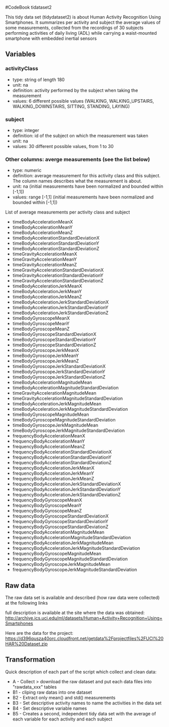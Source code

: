 #CodeBook tidataset2

This tidy data set (tidydataset2) is about Human Activity Recognition Using Smartphones.
It summarizes per activity and subject the average values of some measurements, collected
from the recordings of 30 subjects performing activities of daily living (ADL)
while carrying a waist-mounted smartphone with embedded inertial sensors


## Variables

### activityClass
* type: string of length 180
* unit: na
* definition: activity performed by the subject when taking the measurement
* values: 6 different possible values (WALKING, WALKING_UPSTAIRS, WALKING_DOWNSTAIRS, SITTING, STANDING, LAYING)

### subject
* type: integer
* definition: id of the subject on which the measurement was taken
* unit: na
* values: 30 different possible values, from 1 to 30

### Other columns: averge measurements (see the list below)
* type: numeric
* definition: average measurement for this activity class and this subject. The column names describes what the measurement is about.
* unit: na (initial measurements have been normalized and bounded within [-1,1])
* values: range [-1,1] (initial measurements have been normalized and bounded within [-1,1])


List of average measurements per activity class and subject

* timeBodyAccelerationMeanX
* timeBodyAccelerationMeanY
* timeBodyAccelerationMeanZ
* timeBodyAccelerationStandardDeviationX
* timeBodyAccelerationStandardDeviationY
* timeBodyAccelerationStandardDeviationZ
* timeGravityAccelerationMeanX
* timeGravityAccelerationMeanY
* timeGravityAccelerationMeanZ
* timeGravityAccelerationStandardDeviationX
* timeGravityAccelerationStandardDeviationY
* timeGravityAccelerationStandardDeviationZ
* timeBodyAccelerationJerkMeanX
* timeBodyAccelerationJerkMeanY
* timeBodyAccelerationJerkMeanZ
* timeBodyAccelerationJerkStandardDeviationX
* timeBodyAccelerationJerkStandardDeviationY
* timeBodyAccelerationJerkStandardDeviationZ
* timeBodyGyroscopeMeanX
* timeBodyGyroscopeMeanY
* timeBodyGyroscopeMeanZ
* timeBodyGyroscopeStandardDeviationX
* timeBodyGyroscopeStandardDeviationY
* timeBodyGyroscopeStandardDeviationZ
* timeBodyGyroscopeJerkMeanX
* timeBodyGyroscopeJerkMeanY
* timeBodyGyroscopeJerkMeanZ
* timeBodyGyroscopeJerkStandardDeviationX
* timeBodyGyroscopeJerkStandardDeviationY
* timeBodyGyroscopeJerkStandardDeviationZ
* timeBodyAccelerationMagnitudeMean
* timeBodyAccelerationMagnitudeStandardDeviation
* timeGravityAccelerationMagnitudeMean
* timeGravityAccelerationMagnitudeStandardDeviation
* timeBodyAccelerationJerkMagnitudeMean
* timeBodyAccelerationJerkMagnitudeStandardDeviation
* timeBodyGyroscopeMagnitudeMean
* timeBodyGyroscopeMagnitudeStandardDeviation
* timeBodyGyroscopeJerkMagnitudeMean
* timeBodyGyroscopeJerkMagnitudeStandardDeviation
* frequencyBodyAccelerationMeanX
* frequencyBodyAccelerationMeanY
* frequencyBodyAccelerationMeanZ
* frequencyBodyAccelerationStandardDeviationX
* frequencyBodyAccelerationStandardDeviationY
* frequencyBodyAccelerationStandardDeviationZ
* frequencyBodyAccelerationJerkMeanX
* frequencyBodyAccelerationJerkMeanY
* frequencyBodyAccelerationJerkMeanZ
* frequencyBodyAccelerationJerkStandardDeviationX
* frequencyBodyAccelerationJerkStandardDeviationY
* frequencyBodyAccelerationJerkStandardDeviationZ
* frequencyBodyGyroscopeMeanX
* frequencyBodyGyroscopeMeanY
* frequencyBodyGyroscopeMeanZ
* frequencyBodyGyroscopeStandardDeviationX
* frequencyBodyGyroscopeStandardDeviationY
* frequencyBodyGyroscopeStandardDeviationZ
* frequencyBodyAccelerationMagnitudeMean
* frequencyBodyAccelerationMagnitudeStandardDeviation
* frequencyBodyAccelerationJerkMagnitudeMean
* frequencyBodyAccelerationJerkMagnitudeStandardDeviation
* frequencyBodyGyroscopeMagnitudeMean
* frequencyBodyGyroscopeMagnitudeStandardDeviation
* frequencyBodyGyroscopeJerkMagnitudeMean
* frequencyBodyGyroscopeJerkMagnitudeStandardDeviation
 

## Raw data

The raw data set is available and described (how raw data were collected) at the following links

full description is available at the site where the data was obtained: 
http://archive.ics.uci.edu/ml/datasets/Human+Activity+Recognition+Using+Smartphones 

Here are the data for the project: 
https://d396qusza40orc.cloudfront.net/getdata%2Fprojectfiles%2FUCI%20HAR%20Dataset.zip 


## Transformation
 
Quick description of each part of the script which collect and clean data:
* A  - Collect > download the raw dataset and put each data files into "rawdata_xxx" tables
* B1 - cliping raw datas into one dataset
* B2 - Extract only mean() and std() measurements
* B3 - Set descriptive activity names to name the activities in the data set
* B4 - Set descriptive variable names
* B5 - Creates a second, independent tidy data set with the average of each variable for each activity and each subject